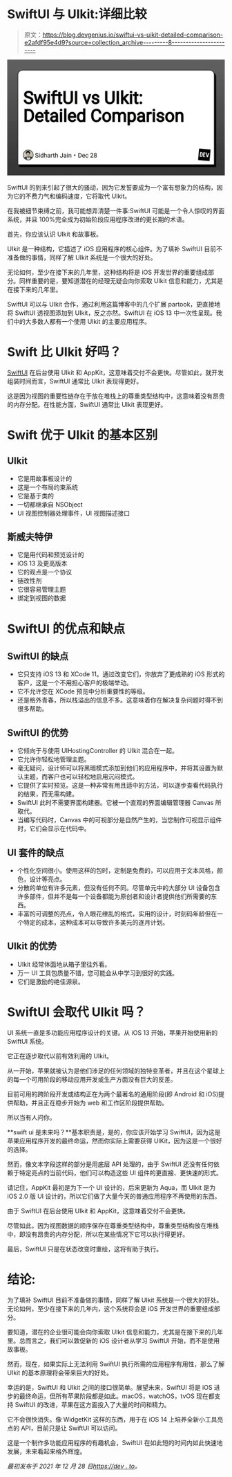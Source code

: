 # SwiftUI 与 UIkit:详细比较

> 原文：<https://blog.devgenius.io/swiftui-vs-uikit-detailed-comparison-e2afdf95e4d9?source=collection_archive---------8----------------------->

![](img/45be0277a8d2389fe0ff039b1f5774b6.png)

SwiftUI 的到来引起了很大的骚动，因为它发誓要成为一个富有想象力的结构，因为它的不费力气和编码速度，它将取代 UIkit。

在我被细节束缚之前，我可能想弄清楚一件事:SwiftUI 可能是一个令人惊叹的界面系统，并且 100%完全成为初始阶段应用程序改进的更长期的术语。

首先，你应该认识 UIkit 和故事板。

UIkit 是一种结构，它描述了 iOS 应用程序的核心组件。为了填补 SwiftUI 目前不准备做的事情，同样了解 UIkit 系统是一个很大的好处。

无论如何，至少在接下来的几年里，这种结构将是 iOS 开发世界的重要组成部分。同样重要的是，要知道潜在的经理无疑会向你索取 UIkit 信息和能力，尤其是在接下来的几年里。

SwiftUI 可以与 UIkit 合作，通过利用这篇博客中的几个扩展 partook，更直接地将 SwiftUI 透视图添加到 UIkit，反之亦然。SwiftUI 在 iOS 13 中一次性呈现。我们中的大多数人都有一个使用 UIkit 的主要应用程序。

# Swift 比 UIkit 好吗？

[SwiftUI](https://dev.to/mtsrodrigues/understanding-swiftui-modifiers-3e50) 在后台使用 UIkit 和 AppKit，这意味着交付不会更快。尽管如此，就开发组装时间而言，SwiftUI 通常比 UIkit 表现得更好。

这是因为视图的重要性链存在于放在堆栈上的尊重类型结构中，这意味着没有昂贵的内存分配。在性能方面，SwiftUI 通常比 UIkit 表现更好。

# Swift 优于 UIkit 的基本区别

## UIkit

*   它是用故事板设计的
*   这是一个布局约束系统
*   它是基于类的
*   一切都继承自 NSObject
*   UI 视图控制器处理事件，UI 视图描述接口

## 斯威夫特伊

*   它是用代码和预览设计的
*   iOS 13 及更高版本
*   它的观点是一个协议
*   链改性剂
*   它很容易管理主题
*   绑定到视图的数据

# SwiftUI 的优点和缺点

## SwiftUI 的缺点

*   它只支持 iOS 13 和 XCode 11。通过改变它们，你放弃了更成熟的 iOS 形式的客户，这是一个不用担心客户的极端举动。
*   它不允许您在 XCode 预览中分析重要性的等级。
*   还是格外青春，所以栈溢出的信息不多。这意味着你在解决复杂问题时得不到很多帮助。

## SwiftUI 的优势

*   它倾向于与使用 UIHostingController 的 UIkit 混合在一起。
*   它允许你轻松地管理主题。
*   毫无疑问，设计师可以将黑暗模式添加到他们的应用程序中，并将其设置为默认主题，而客户也可以轻松地启用沉闷模式。
*   它提供了实时预览。这是一种非常有用且适中的方法，可以逐步查看代码执行的结果，而无需构建。
*   SwiftUI 此时不需要界面构建器。它被一个直观的界面编辑管理器 Canvas 所取代。
*   当编写代码时，Canvas 中的可视部分是自然产生的，当您制作可视显示组件时，它们会显示在代码中。

## UI 套件的缺点

*   个性化空间很小。使用这样的包时，定制是免费的，可以应用于文本风格，颜色，设计等亮点。
*   分散的单位有许多元素，但没有任何不同。尽管单元中的大部分 UI 设备包含许多部件，但并不是每一个设备都能为原创者和设计者提供他们所需要的东西。
*   丰富的可调整的亮点，令人眼花缭乱的格式，实用的设计，时刻码年龄但在一个特定的成本，这种成本可以导致许多美元的逐月计划。

## UIkit 的优势

*   UIkit 经常体面地从箱子里往外看。
*   万一 UI 工具包质量不错，您可能会从中学习到很好的实践。
*   它们是激励的绝佳源泉。

# SwiftUI 会取代 UIkit 吗？

UI 系统一直是多功能应用程序设计的关键。从 iOS 13 开始，苹果开始使用新的 SwiftUI 系统。

它正在逐步取代以前有效利用的 UIkit。

从一开始，苹果就被认为是他们涉足的任何领域的独特变革者，并且在这个星球上的每一个可用阶段的移动应用开发或生产方面没有巨大的反差。

目前可用的跨阶段开发或结构正在为两个最著名的通用阶段(即 Android 和 iOS)提供帮助，并且正在稳步开始为 web 和工作区阶段提供帮助。

所以当有人问你。

**swift ui 是未来吗？**基本职责是，是的，你应该开始学习 SwiftUI，因为这是苹果应用程序开发的最终命运，然而你实际上需要获得 UIKit，因为这是一个很好的选择。

然而，像文本字段这样的部分是用底层 API 处理的，由于 SwiftUI 还没有任何依赖于特定亮点的当前代码，他们可以构造这些 UI 组件的更直接、更快速的形式。

请记住，AppKit 最初是为下一个 UI 设计的，后来更新为 Aqua，而 UIkit 是为 iOS 2.0 版 UI 设计的，所以它们做了大量今天的普通应用程序不再使用的东西。

由于 SwiftUI 在后台使用 UIkit 和 AppKit，这意味着交付不会更快。

尽管如此，因为视图数据的顺序保存在尊重类型结构中，尊重类型结构放在堆栈中，即没有昂贵的内存分配，所以在某些情况下它可以执行得更好。

最后，SwiftUI 只是在状态改变时重绘，这将有助于执行。

# 结论:

为了填补 SwiftUI 目前不准备做的事情，同样了解 UIkit 系统是一个很大的好处。无论如何，至少在接下来的几年内，这个系统将会是 iOS 开发世界的重要组成部分。

要知道，潜在的企业很可能会向你索取 UIkit 信息和能力，尤其是在接下来的几年里。总而言之，我们可以敦促新的 iOS 设计者从学习 SwiftUI 开始，而不是使用故事板。

然而，现在，如果实际上无法利用 SwiftUI 执行所需的应用程序有用性，那么了解 UIkit 的基本原理将会带来巨大的好处。

幸运的是，SwiftUI 和 UIkit 之间的接口很简单。展望未来，SwiftUI 将是 iOS 进步的最终命运，但所有苹果阶段都是如此。macOS，watchOS，tvOS 现在都支持 SwiftUI 的改进，苹果在这方面投入了大量的时间和精力。

它不会很快消失。像 WidgetKit 这样的东西，用于在 iOS 14 上培养全新小工具亮点的 API，目前只是让 SwiftUI 可以访问。

这是一个制作多功能应用程序的有趣机会，SwiftUI 在如此短的时间内如此快速地发展，未来看起来格外辉煌。

*最初发布于 2021 年 12 月 28 日*[*https://dev . to*](https://dev.to/voracioussid/swiftui-vs-uikit-detailed-comparison-f3d)*。*